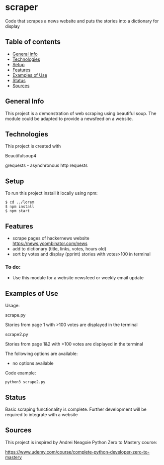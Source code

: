 # scraper
Code that scrapes a news website and puts the stories into a dictionary for display

## Table of contents
* [General info](#general-info)
* [Technologies](#technologies)
* [Setup](#setup)
* [Features](#features)
* [Examples of Use](#examples-of-use)
* [Status](#status)
* [Sources](#sources)

## General Info
This project is a demonstration of web scraping using beautiful soup. The module could be adapted to provide a newsfeed on a website.

## Technologies
This project is created with

Beautifulsoup4

grequests - asynchronous http requests

## Setup
To run this project install it locally using npm:

```
$ cd ../lorem
$ npm install
$ npm start
```

## Features
* scrape pages of hackernews website https://news.ycombinator.com/news
* add to dictionary (title, links, votes, hours old)
* sort by votes and display (pprint) stories with votes>100 in terminal

### To do:
* Use this module for a website newsfeed or weekly email update

## Examples of Use

Usage: 

scrape.py

Stories from page 1 with >100 votes are displayed in the terminal

scrape2.py

Stories from page 1&2 with >100 votes are displayed in the terminal

The following options are available:
* no options available

Code example:

`python3 scrape2.py`

## Status
Basic scraping functionality is complete.
Further development will be required to integrate with a website

## Sources
This project is inspired by Andrei Neagoie Python Zero to Mastery course:

https://www.udemy.com/course/complete-python-developer-zero-to-mastery
